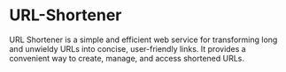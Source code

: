 # URL-Shortener
URL Shortener is a simple and efficient web service for transforming long and unwieldy URLs into concise, user-friendly links. It provides a convenient way to create, manage, and access shortened URLs.
